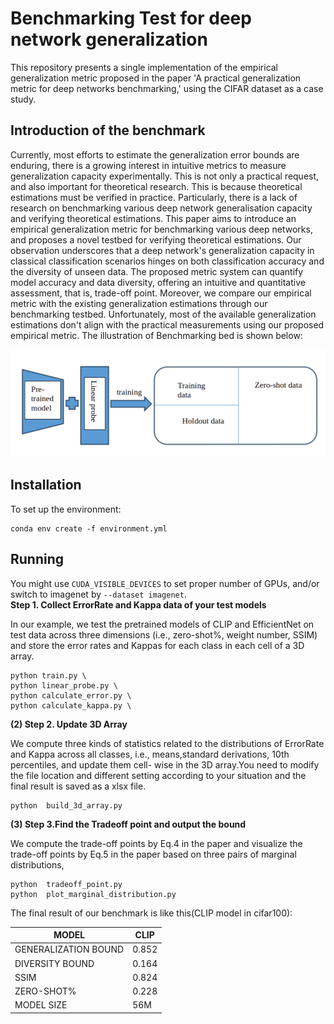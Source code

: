 # Benchmarking Test for deep network generalization

This repository presents a single implementation of the empirical generalization metric proposed in the paper 'A practical generalization metric for deep networks benchmarking,' using the CIFAR dataset as a case study.

## Introduction of the benchmark
Currently, most efforts to estimate the generalization error bounds are enduring, there is a growing interest in intuitive metrics to measure generalization capacity experimentally. This is not only a practical request, and also important for theoretical research. This is because theoretical estimations must be verified in practice. Particularly, there is a lack of research on benchmarking various deep network generalisation capacity and verifying theoretical estimations.  This paper aims to introduce an empirical generalization metric for benchmarking various deep networks, and proposes a novel testbed for verifying theoretical estimations. Our observation underscores that a deep network's generalization capacity in classical classification scenarios hinges on both classification accuracy and the diversity of unseen data. The proposed metric system can quantify model accuracy and data diversity, offering an intuitive and quantitative assessment, that is, trade-off point. Moreover, we compare our empirical metric with the existing generalization estimations through our benchmarking testbed. Unfortunately, most of the available generalization estimations don't align with the practical measurements using our proposed empirical metric. The illustration of Benchmarking bed is shown below:
<p align="center">
  <img src="figures/benchbed.png" width="700">
</p>


## Installation
To set up the environment:
```
conda env create -f environment.yml
```

## Running
You might use `CUDA_VISIBLE_DEVICES` to set proper number of GPUs, and/or switch to imagenet by `--dataset imagenet`.  
**Step 1. Collect ErrorRate and Kappa data of your test models**

In our example, we test the pretrained models of CLIP and EfficientNet on test data across three dimensions (i.e., zero-shot%, weight
number, SSIM) and store the error rates and Kappas for each class in each cell of a 3D array.
```
python train.py \
python linear_probe.py \
python calculate_error.py \
python calculate_kappa.py \
```

**(2) Step 2. Update 3D Array**  

We compute three kinds of statistics related to the distributions of ErrorRate and Kappa across all classes, i.e., means,standard derivations, 10th percentiles, and update them cell-
wise in the 3D array.You need to modify the file location and different setting according to your situation and the final result is saved as a xlsx file. 
```
python  build_3d_array.py
```
**(3) Step 3.Find the Tradeoff point and output the bound** 

We compute the trade-off points by Eq.4 in the paper and visualize the trade-off points by Eq.5 in the paper based on three pairs of marginal distributions, 
```
python  tradeoff_point.py
python  plot_marginal_distribution.py

```
The final result of our benchmark is like this(CLIP model in cifar100):

| MODEL             | CLIP     |
|-------------------|----------|
| GENERALIZATION BOUND | 0.852 |
| DIVERSITY BOUND   | 0.164    |
| SSIM              | 0.824    |
| ZERO-SHOT%        | 0.228    |
| MODEL SIZE        | 56M      |

